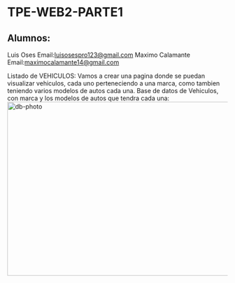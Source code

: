 # TPE-WEB2-PARTE1
Alumnos:
---------------------------------
Luis Oses 
Email:luisosespro123@gmail.com
Maximo Calamante
Email:maximocalamante14@gmail.com

Listado de VEHICULOS:
Vamos a crear una pagina donde se puedan visualizar vehiculos, cada uno perteneciendo a una marca, como tambien teniendo varios modelos de autos cada una.
Base de datos de Vehiculos, con marca y los modelos de autos que tendra cada una:
<img width="727" height="397" alt="db-photo" src="https://github.com/user-attachments/assets/bb6f95f4-1621-4ef7-99bc-49197ce04629" />
